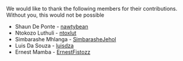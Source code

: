 <!-- @author: Shaun De Ponte, nawtybean3d@gmail.com

----- The MIT License (MIT) ----- 
Copyright (c) 2023, Shaun De Ponte

Permission is hereby granted, free of charge, to any person obtaining a copy
of this software and associated documentation files (the "Software"), to deal
in the Software without restriction, including without limitation the rights
to use, copy, modify, merge, publish, distribute, sublicense, and/or sell
copies of the Software, and to permit persons to whom the Software is
furnished to do so, subject to the following conditions:

The above copyright notice and this permission notice shall be included in
all copies or substantial portions of the Software.

THE SOFTWARE IS PROVIDED "AS IS", WITHOUT WARRANTY OF ANY KIND, EXPRESS OR
IMPLIED, INCLUDING BUT NOT LIMITED TO THE WARRANTIES OF MERCHANTABILITY,
FITNESS FOR A PARTICULAR PURPOSE AND NONINFRINGEMENT. IN NO EVENT SHALL THE
AUTHORS OR COPYRIGHT HOLDERS BE LIABLE FOR ANY CLAIM, DAMAGES OR OTHER
LIABILITY, WHETHER IN AN ACTION OF CONTRACT, TORT OR OTHERWISE, ARISING FROM,
OUT OF OR IN CONNECTION WITH THE SOFTWARE OR THE USE OR OTHER DEALINGS IN
THE SOFTWARE. -->

We would like to thank the following members for their contributions. Without you, this would not be possible

- Shaun De Ponte - [nawtybean](https://github.com/nawtybean)
- Ntokozo Luthuli - [ntoxlut](https://github.com/ntoxlut/ntoxlut)
- Simbarashe Mhlanga - [SimbarasheJehol](https://github.com/SimbarasheJehol)
- Luis Da Souza - [luisdza](https://github.com/luisdza)
- Ernest Mamba - [ErnestFistozz](https://github.com/ErnestFistozz)
